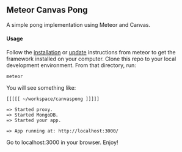 ## Meteor Canvas Pong

A simple pong implementation using Meteor and Canvas.

#### Usage

Follow the [installation](http://docs.meteor.com/#quickstart) or [update](http://docs.meteor.com/#meteorupdate) instructions from meteor to get the framework installed on your computer.
Clone this repo to your local development environment. From that directory, run:

```
meteor
```

You will see something like:

```
[[[[[ ~/workspace/canvaspong ]]]]]

=> Started proxy.
=> Started MongoDB.
=> Started your app.

=> App running at: http://localhost:3000/
```

Go to localhost:3000 in your browser. Enjoy!
